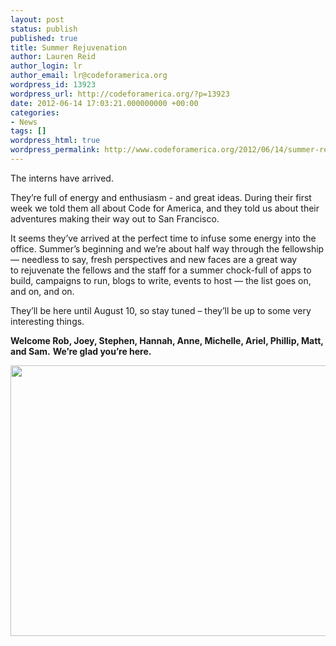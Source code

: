 ```yaml
---
layout: post
status: publish
published: true
title: Summer Rejuvenation
author: Lauren Reid
author_login: lr
author_email: lr@codeforamerica.org
wordpress_id: 13923
wordpress_url: http://codeforamerica.org/?p=13923
date: 2012-06-14 17:03:21.000000000 +00:00
categories:
- News
tags: []
wordpress_html: true
wordpress_permalink: http://www.codeforamerica.org/2012/06/14/summer-rejuvenation/
---
```


<p>The interns have arrived.</p>
<p>They’re full of energy and enthusiasm - and great ideas. During their first week we told them all about Code for America, and they told us about their adventures making their way out to San Francisco.</p>
<p>It seems they’ve arrived at the perfect time to infuse some energy into the office. Summer’s beginning and we’re about half way through the fellowship — needless to say, fresh perspectives and new faces are a great way to rejuvenate the fellows and the staff for a summer chock-full of apps to build, campaigns to run, blogs to write, events to host — the list goes on, and on, and on.</p>
<p>They’ll be here until August 10, so stay tuned – they’ll be up to some very interesting things.</p>
<p><strong>Welcome Rob, Joey, Stephen, Hannah, Anne, Michelle, Ariel, Phillip, Matt, and Sam.</strong> <strong>We’re glad you’re here.</strong></p>
<p><a href="http://codeforamerica.org/wp-content/uploads/2012/06/2012-06-07_Interns_85891.jpg"><img alt="" class="alignleft size-large wp-image-14441" height="433" src="http://codeforamerica.org/wp-content/uploads/2012/06/2012-06-07_Interns_85891-1024x770.jpg" title="2012-06-07_Interns_8589" width="576"/></a></p>
